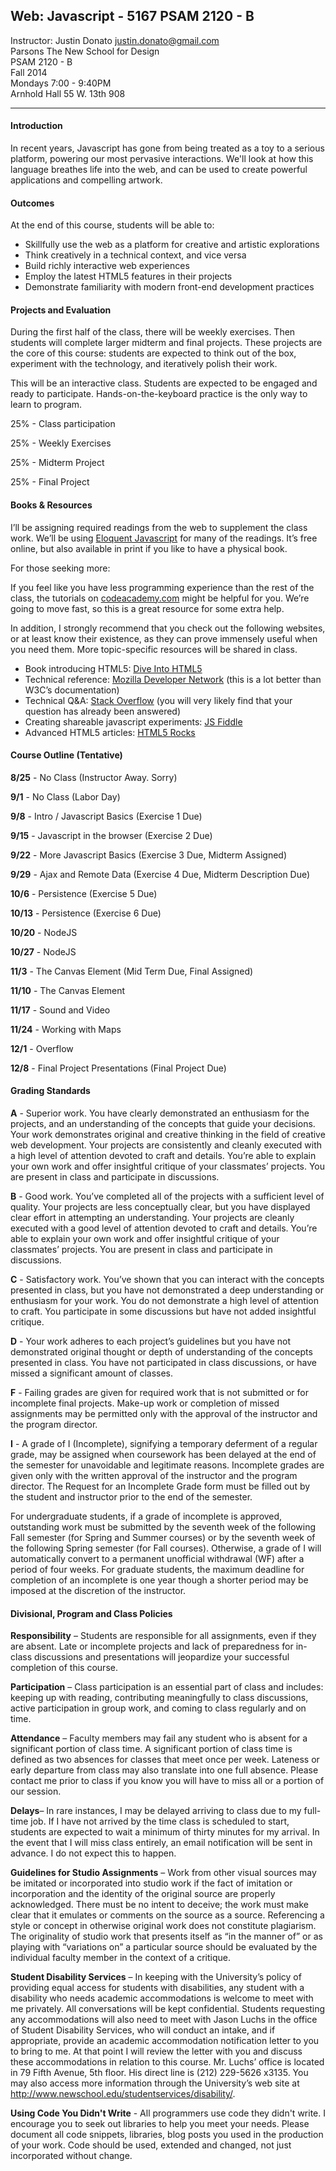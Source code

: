 ## Web: Javascript - 5167  PSAM 2120 - B

Instructor: Justin Donato <justin.donato@gmail.com>  
Parsons The New School for Design  
PSAM 2120 - B  
Fall 2014  
Mondays 7:00 - 9:40PM  
Arnhold Hall 55 W. 13th 908  

***

#### Introduction

In recent years, Javascript has gone from being treated as a toy to a serious platform, powering our most pervasive interactions. We'll look at how this language breathes life into the web, and can be used to create powerful applications and compelling artwork.

#### Outcomes

At the end of this course, students will be able to:

- Skillfully use the web as a platform for creative and artistic explorations
- Think creatively in a technical context, and vice versa
- Build richly interactive web experiences
- Employ the latest HTML5 features in their projects
- Demonstrate familiarity with modern front-end development practices


#### Projects and Evaluation


During the first half of the class, there will be weekly exercises. Then students will complete larger midterm and final projects. These projects are the core of this course: students are expected to think out of the box, experiment with the technology, and iteratively polish their work. 

This will be an interactive class. Students are expected to be engaged and ready to participate. Hands-on-the-keyboard practice is the only way to learn to program.

25% - Class participation

25% - Weekly Exercises

25% - Midterm Project

25% - Final Project


#### Books & Resources

I’ll be assigning required readings from the web to supplement the class work. We’ll be using [Eloquent Javascript](http://eloquentjavascript.net/) for many of the readings. It’s free online, but also available in print if you like to have a physical book.

For those seeking more:

If you feel like you have less programming experience than the rest of the class, the tutorials on [codeacademy.com](http://codeacademy.com) might be helpful for you. We’re going to move fast, so this is a great resource for some extra help.

In addition, I strongly recommend that you check out the following websites, or at least know their existence, as they can prove immensely useful when you need them. More topic-specific resources will be shared in class.

- Book introducing HTML5: [Dive Into HTML5](http://diveintohtml5.info/)
- Technical reference: [Mozilla Developer Network](https://developer.mozilla.org/en-US/docs/Web/JavaScript) (this is a lot better than W3C’s documentation)
- Technical Q&A: [Stack Overflow](http://stackoverflow.com/) (you will very likely find that your question has already been answered)
- Creating shareable javascript experiments: [JS Fiddle](http://jsfiddle.net)
- Advanced HTML5 articles: [HTML5 Rocks](http://www.html5rocks.com/en/)

#### Course Outline (Tentative)

__8/25__ - No Class (Instructor Away. Sorry)

__9/1__ - No Class (Labor Day)

__9/8__ - Intro / Javascript Basics (Exercise 1 Due)

__9/15__ - Javascript in the browser (Exercise 2 Due)

__9/22__ - More Javascript Basics (Exercise 3 Due, Midterm Assigned)

__9/29__ - Ajax and Remote Data (Exercise 4 Due, Midterm Description Due)

__10/6__ - Persistence (Exercise 5 Due)

__10/13__ - Persistence (Exercise 6 Due)
 
__10/20__ - NodeJS 

__10/27__ - NodeJS 

__11/3__ - The Canvas Element (Mid Term Due, Final Assigned)

__11/10__ - The Canvas Element

__11/17__ - Sound and Video 

__11/24__ - Working with Maps

__12/1__ - Overflow

__12/8__ - Final Project Presentations (Final Project Due)


#### Grading Standards

__A__ - Superior work. You have clearly demonstrated an enthusiasm for the projects, and an understanding of the concepts that guide your decisions. Your work demonstrates original and creative thinking in the field of creative web development. Your projects are consistently and cleanly executed with a high level of attention devoted to craft and details. You’re able to explain your own work and offer insightful critique of your classmates’ projects. You are present in class and participate in discussions.

__B__ - Good work. You’ve completed all of the projects with a sufficient level of quality. Your projects are less conceptually clear, but you have displayed clear effort in attempting an understanding. Your projects are cleanly executed with a good level of attention devoted to craft and details. You’re able to explain your own work and offer insightful critique of your classmates’ projects. You are present in class and participate in discussions.

__C__ - Satisfactory work. You’ve shown that you can interact with the concepts presented in class, but you have not demonstrated a deep understanding or enthusiasm for your work. You do not demonstrate a high level of attention to craft. You participate in some discussions but have not added insightful critique.

__D__ - Your work adheres to each project’s guidelines but you have not demonstrated original thought or depth of understanding of the concepts presented in class. You have not participated in class discussions, or have missed a significant amount of classes. 

__F__ - Failing grades are given for required work that is not submitted or for incomplete final projects. Make-up work or completion of missed assignments may be permitted only with the approval of the instructor and the program director. 

__I__ - A grade of I (Incomplete), signifying a temporary deferment of a regular grade, may be assigned when coursework has been delayed at the end of the semester for unavoidable and legitimate reasons. Incomplete grades are given only with the written approval of the instructor and the program director. The Request for an Incomplete Grade form must be filled out by the student and instructor prior to the end of the semester.

For undergraduate students, if a grade of incomplete is approved, outstanding work must be submitted by the seventh week of the following Fall semester (for Spring and Summer courses) or by the seventh week of the following Spring semester (for Fall courses). Otherwise, a grade of I will automatically convert to a permanent unofficial withdrawal (WF) after a period of four weeks. For graduate students, the maximum deadline for completion of an incomplete is one year though a shorter period may be imposed at the discretion of the instructor.

#### Divisional, Program and Class Policies

__Responsibility__ – Students are responsible for all assignments, even if they are absent.  Late or incomplete projects and lack of preparedness for in-class discussions and presentations will jeopardize your successful completion of this course.  

__Participation__ – Class participation is an essential part of class and includes: keeping up with reading, contributing meaningfully to class discussions, active participation in group work, and coming to class regularly and on time.  

__Attendance__ – Faculty members may fail any student who is absent for a significant portion of class time. A significant portion of class time is defined as two absences for classes that meet once per week. Lateness or early departure from class may also translate into one full absence. Please contact me prior to class if you know you will have to miss all or a portion of our session.

__Delays__– In rare instances, I may be delayed arriving to class due to my full-time job.  If I have not arrived by the time class is scheduled to start, students are expected to wait a minimum of thirty minutes for my arrival.  In the event that I will miss class entirely, an email notification will be sent in advance. I do not expect this to happen.

__Guidelines for Studio Assignments__ – Work from other visual sources may be imitated or incorporated into studio work if the fact of imitation or incorporation and the identity of the original source are properly acknowledged. There must be no intent to deceive; the work must make clear that it emulates or comments on the source as a source. Referencing a style or concept in otherwise original work does not constitute plagiarism. The originality of studio work that presents itself as “in the manner of” or as playing with “variations on” a particular source should be evaluated by the individual faculty member in the context of a critique.

__Student Disability Services__ – In keeping with the University’s policy of providing equal access for students with disabilities, any student with a disability who needs academic accommodations is welcome to meet with me privately.  All conversations will be kept confidential.  Students requesting any accommodations will also need to meet with Jason Luchs in the office of Student Disability Services, who will conduct an intake, and if appropriate, provide an academic accommodation notification letter to you to bring to me.  At that point I will review the letter with you and discuss these accommodations in relation to this course.  Mr. Luchs’ office is located in 79 Fifth Avenue, 5th floor. His direct line is (212) 229-5626 x3135.  You may also access more information through the University’s web site at http://www.newschool.edu/studentservices/disability/.

__Using Code You Didn't Write__ - All programmers use code they didn't write. I encourage you to seek out libraries to help you meet your needs. Please document all code snippets, libraries, blog posts you used in the production of your work. Code should be used, extended and changed, not just incorporated without change.


